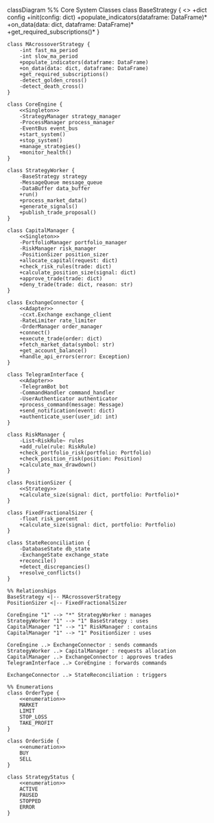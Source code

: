 classDiagram
    %% Core System Classes
    class BaseStrategy {
        <<abstract>>
        +dict config
        +init(config: dict)
        +populate_indicators(dataframe: DataFrame)*
        +on_data(data: dict, dataframe: DataFrame)*
        +get_required_subscriptions()*
    }
    
    class MAcrossoverStrategy {
        -int fast_ma_period
        -int slow_ma_period
        +populate_indicators(dataframe: DataFrame)
        +on_data(data: dict, dataframe: DataFrame)
        +get_required_subscriptions()
        -detect_golden_cross()
        -detect_death_cross()
    }
    
    class CoreEngine {
        <<Singleton>>
        -StrategyManager strategy_manager
        -ProcessManager process_manager
        -EventBus event_bus
        +start_system()
        +stop_system()
        +manage_strategies()
        +monitor_health()
    }
    
    class StrategyWorker {
        -BaseStrategy strategy
        -MessageQueue message_queue
        -DataBuffer data_buffer
        +run()
        +process_market_data()
        +generate_signals()
        +publish_trade_proposal()
    }
    
    class CapitalManager {
        <<Singleton>>
        -PortfolioManager portfolio_manager
        -RiskManager risk_manager
        -PositionSizer position_sizer
        +allocate_capital(request: dict)
        +check_risk_rules(trade: dict)
        +calculate_position_size(signal: dict)
        +approve_trade(trade: dict)
        +deny_trade(trade: dict, reason: str)
    }
    
    class ExchangeConnector {
        <<Adapter>>
        -ccxt.Exchange exchange_client
        -RateLimiter rate_limiter
        -OrderManager order_manager
        +connect()
        +execute_trade(order: dict)
        +fetch_market_data(symbol: str)
        +get_account_balance()
        +handle_api_errors(error: Exception)
    }
    
    class TelegramInterface {
        <<Adapter>>
        -TelegramBot bot
        -CommandHandler command_handler
        -UserAuthenticator authenticator
        +process_command(message: Message)
        +send_notification(event: dict)
        +authenticate_user(user_id: int)
    }
    
    class RiskManager {
        -List~RiskRule~ rules
        +add_rule(rule: RiskRule)
        +check_portfolio_risk(portfolio: Portfolio)
        +check_position_risk(position: Position)
        +calculate_max_drawdown()
    }
    
    class PositionSizer {
        <<Strategy>>
        +calculate_size(signal: dict, portfolio: Portfolio)*
    }
    
    class FixedFractionalSizer {
        -float risk_percent
        +calculate_size(signal: dict, portfolio: Portfolio)
    }
    
    class StateReconciliation {
        -DatabaseState db_state
        -ExchangeState exchange_state
        +reconcile()
        +detect_discrepancies()
        +resolve_conflicts()
    }
    
    %% Relationships
    BaseStrategy <|-- MAcrossoverStrategy
    PositionSizer <|-- FixedFractionalSizer
    
    CoreEngine "1" --> "*" StrategyWorker : manages
    StrategyWorker "1" --> "1" BaseStrategy : uses
    CapitalManager "1" --> "1" RiskManager : contains
    CapitalManager "1" --> "1" PositionSizer : uses
    
    CoreEngine ..> ExchangeConnector : sends commands
    StrategyWorker ..> CapitalManager : requests allocation
    CapitalManager ..> ExchangeConnector : approves trades
    TelegramInterface ..> CoreEngine : forwards commands
    
    ExchangeConnector ..> StateReconciliation : triggers
    
    %% Enumerations
    class OrderType {
        <<enumeration>>
        MARKET
        LIMIT
        STOP_LOSS
        TAKE_PROFIT
    }
    
    class OrderSide {
        <<enumeration>>
        BUY
        SELL
    }
    
    class StrategyStatus {
        <<enumeration>>
        ACTIVE
        PAUSED
        STOPPED
        ERROR
    }
